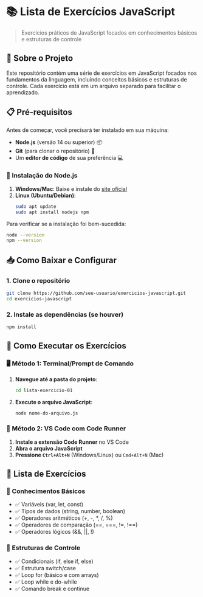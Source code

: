 # 📚 Lista de Exercícios JavaScript

> Exercícios práticos de JavaScript focados em conhecimentos básicos e estruturas de controle

## 🚀 Sobre o Projeto

Este repositório contém uma série de exercícios em JavaScript focados nos fundamentos da linguagem, incluindo conceitos básicos e estruturas de controle. Cada exercício está em um arquivo separado para facilitar o aprendizado.

## 📋 Pré-requisitos

Antes de começar, você precisará ter instalado em sua máquina:

- **Node.js** (versão 14 ou superior) 📦
- **Git** (para clonar o repositório) 🔄
- Um **editor de código** de sua preferência 💻

### 🔧 Instalação do Node.js

1. **Windows/Mac**: Baixe e instale do [site oficial](https://nodejs.org/)
2. **Linux (Ubuntu/Debian)**:
   ```bash
   sudo apt update
   sudo apt install nodejs npm
   ```

Para verificar se a instalação foi bem-sucedida:
```bash
node --version
npm --version
```

## 📥 Como Baixar e Configurar

### 1. Clone o repositório
```bash
git clone https://github.com/seu-usuario/exercicios-javascript.git
cd exercicios-javascript
```

### 2. Instale as dependências (se houver)
```bash
npm install
```

## 🎯 Como Executar os Exercícios

### 🖥️ Método 1: Terminal/Prompt de Comando

1. **Navegue até a pasta do projeto**:
   ```bash
   cd lista-exercicio-01
   ```

2. **Execute o arquivo JavaScript**:
   ```bash
   node nome-do-arquivo.js
   ```

### 🔧 Método 2: VS Code com Code Runner

1. **Instale a extensão Code Runner** no VS Code
2. **Abra o arquivo JavaScript**
3. **Pressione `Ctrl+Alt+N`** (Windows/Linux) ou `Cmd+Alt+N` (Mac)

## 📝 Lista de Exercícios

### 🎯 Conhecimentos Básicos
- ✅ Variáveis (var, let, const)
- ✅ Tipos de dados (string, number, boolean)
- ✅ Operadores aritméticos (+, -, *, /, %)
- ✅ Operadores de comparação (==, ===, !=, !==)
- ✅ Operadores lógicos (&&, ||, !)

### 🔄 Estruturas de Controle
- ✅ Condicionais (if, else if, else)
- ✅ Estrutura switch/case
- ✅ Loop for (básico e com arrays)
- ✅ Loop while e do-while
- ✅ Comando break e continue

